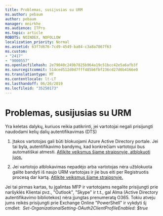 ```yaml
---
title: Problemas, susijusias su URM
ms.author: pebaum
author: pebaum
manager: mnirkhe
ms.audience: ITPro
ms.topic: article
ROBOTS: NOINDEX, NOFOLLOW
localization_priority: Normal
ms.assetid: 63f7d676-7cd9-4549-ba84-c3a8a7867f63
ms.custom:
- "2417"
- "9000557"
ms.openlocfilehash: 2e79040c249b7825b964a19c51bcc42e5a6afb3f
ms.sourcegitcommit: 514ced512d0d7fff485b6fbf236cd27d6b4166e0
ms.translationtype: MT
ms.contentlocale: lt-LT
ms.lasthandoff: 06/26/2019
ms.locfileid: "35250173"
---
```

# <a name="issues-with-mfa"></a>Problemas, susijusias su URM
Yra keletas dalykų, kuriuos reikia patikrinti, jei vartotojai negali prisijungti naudodami kelių dalių autentifikavimas (DTS)

1. Įtakos vartotojas gali būti blokuojami Azure Active Directory portale. Jei tai byla, autentifikavimo bandymų, kad konkrečiam vartotojui bus automatiškai atmesti. [Atlikite veiksmus šiame straipsnyje, atblokuoti juos.](https://docs.microsoft.com/azure/active-directory/authentication/howto-mfa-mfasettings#block-and-unblock-users)

2. Jei vartotojo atblokavimas nepadėjo arba vartotojas nėra užblokuota galite bandyti iš naujo URM vartotojas ir jie bus eiti per Registruotis procesą dar kartą. [Atlikite veiksmus šiame straipsnyje.](https://docs.microsoft.com/azure/active-directory/authentication/howto-mfa-userdevicesettings#require-users-to-provide-contact-methods-again)

Jei tai pirmas kartas, tu įgalintas MFP ir vartotojams negalite prisijungti prie naršyklės Klientai pvz., "Outlook", "Skype" ir t.t., gal Alma (Active Directory autentifikavimo bibliotekos) nėra įjungtas prenumeratą O365. Tokiu atveju jums reikės prisijungti prie Exchange Online "PowerShell" ir vykdyti šį cmdlet:  *Set-OrganizationalSetting-OAuth2ClientProfileEnabled: $true*